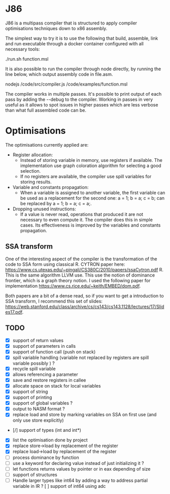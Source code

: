 # J86
J86 is a multipass compiler that is structured to apply compiler optimisations techniques down to x86 assembly.

The simplest way to try it is to use the following that build, assemble, link and run executable through a docker container configured with all necessary tools:

./run.sh function.msl

It is also possible to run the compiler through node directly, by running the line below, which output assembly code in file.asm.

nodejs /code/src/compiler.js /code/examples/function.msl

The compiler works in multiple passes. It's possible to print output of each pass by adding the --debug to the compiler. Working in passes in very useful as it allows to spot issues in higher passes which are less verbose than what full assembled code can be.

# Optimisations

The optimisations currently applied are:
- Register allocation:
  - Instead of storing variable in memory, use registers if available. The implementation use graph coloration algorithm for selecting a good selection.
  - If no registers are available, the compiler use spill variables for storing results.
- Variable and constants propagation:
  - When a variable is assigned to another variable, the first variable can be used as a replacement for the second one: a = 1; b = a; c = b; can be replaced by a = 1; b = a; c = a;. 
- Dropping unused instructions:
  -  If a value is never read, operations that produced it are not necessary to even compute it. The compiler does this in simple cases. Its effectiveness is improved by the variables and constants propagation.

## SSA transform

One of the interesting aspect of the compiler is the transformation of the code to SSA form using classical R. CYTRON paper here: https://www.cs.utexas.edu/~pingali/CS380C/2010/papers/ssaCytron.pdf
R. This is the same algorithm LLVM use. This use the notion of dominance frontier, which is a graph theory notion. I used the following paper for implementation https://www.cs.rice.edu/~keith/EMBED/dom.pdf.

Both papers are a bit of a dense read, so if you want to get a introduction to SSA transform, I recommend this set of slides: https://web.stanford.edu/class/archive/cs/cs143/cs143.1128/lectures/17/Slides17.pdf.

## TODO

*   [x] support of return values
*   [x] support of parameters in calls
*   [x] support of function call (push on stack)
*   [x] spill variable handling (variable not replaced by registers are spill variable possibly ) ?
*   [x] recycle spill variable
*   [x] allows referencing a parameter
*   [x] save and restore registers in callee
*   [x] allocate space on stack for local variables
*   [x] support of string
*   [x] support of printing
*   [x] support of global variables ?
*   [x] output to NASM format ?
*   [x] replace load and store by marking variables on SSA on first use (and only use store explicitly)
*   [/] support of types (int and int*)
*   [x] list the optimisation done by project
*   [x] replace store->load by replacement of the register
*   [x] replace load->load by replacement of the register
*   [ ] process dominance by function
*   [ ] use a keyword for declaring value instead of just initializing it ?
*   [ ] let functions returns values by pointer or in eax depending of size
*   [ ] support of structures
*   [ ] Handle larger types like int64 by adding a way to address partial variable in IR ?
    [ ] support of int64 using adc